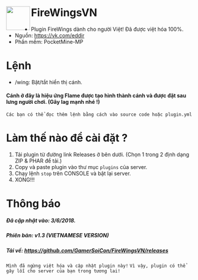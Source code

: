 <h1>FireWingsVN<img src="https://i.imgur.com/x3EmiwF.gif" height="64" width="64" align="left"></img></h1>

+ Plugin FireWings dành cho người Việt! Đã được việt hóa 100%.
+ Nguồn: https://vk.com/eddir
+ Phần mềm: PocketMine-MP

# Lệnh
+ /wing: Bật/tắt hiển thị cánh.
#### Cánh ở đây là hiệu ứng Flame được tạo hình thành cánh và được đặt sau lưng người chơi. (Gây lag mạnh nhé !)

``Các bạn có thể đọc thêm lệnh bằng cách vào source code hoặc plugin.yml``

# Làm thế nào để cài đặt ?
1. Tải plugin từ đường link Releases ở bên dưới. (Chọn 1 trong 2 định dạng ZIP & PHAR để tải.)
2. Copy và paste plugin vào thư mục ```plugins``` của server.
3. Chạy lệnh ```stop``` trên CONSOLE và bật lại server.
4. XONG!!!

# Thông báo
##### Đã cập nhật vào: 3/6/2018.
##### Phiên bản: v1.3 (VIETNAMESE VERSION)
##### Tải về: https://github.com/GamerSoiCon/FireWingsVN/releases
```Mình đã ngừng việt hóa và cập nhật plugin này!```
```Vì vậy, plugin có thể gây lỗi cho server của bạn trong tương lai!```
